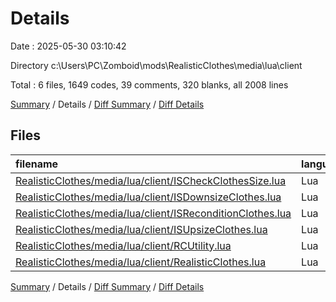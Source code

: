 # Details

Date : 2025-05-30 03:10:42

Directory c:\\Users\\PC\\Zomboid\\mods\\RealisticClothes\\media\\lua\\client

Total : 6 files,  1649 codes, 39 comments, 320 blanks, all 2008 lines

[Summary](results.md) / Details / [Diff Summary](diff.md) / [Diff Details](diff-details.md)

## Files
| filename | language | code | comment | blank | total |
| :--- | :--- | ---: | ---: | ---: | ---: |
| [RealisticClothes/media/lua/client/ISCheckClothesSize.lua](/RealisticClothes/media/lua/client/ISCheckClothesSize.lua) | Lua | 60 | 0 | 15 | 75 |
| [RealisticClothes/media/lua/client/ISDownsizeClothes.lua](/RealisticClothes/media/lua/client/ISDownsizeClothes.lua) | Lua | 102 | 2 | 20 | 124 |
| [RealisticClothes/media/lua/client/ISReconditionClothes.lua](/RealisticClothes/media/lua/client/ISReconditionClothes.lua) | Lua | 71 | 1 | 16 | 88 |
| [RealisticClothes/media/lua/client/ISUpsizeClothes.lua](/RealisticClothes/media/lua/client/ISUpsizeClothes.lua) | Lua | 100 | 2 | 20 | 122 |
| [RealisticClothes/media/lua/client/RCUtility.lua](/RealisticClothes/media/lua/client/RCUtility.lua) | Lua | 776 | 17 | 155 | 948 |
| [RealisticClothes/media/lua/client/RealisticClothes.lua](/RealisticClothes/media/lua/client/RealisticClothes.lua) | Lua | 540 | 17 | 94 | 651 |

[Summary](results.md) / Details / [Diff Summary](diff.md) / [Diff Details](diff-details.md)